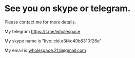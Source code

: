 # See you on skype or telegram.

Please contact me for more details.

My telegram https://t.me/wholespace


My skype name is "live:.cid.e3f4c40b6310f26e"


My email is wholespace.214@gmail.com
